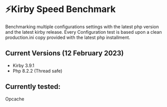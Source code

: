 # ⚡️Kirby Speed Benchmark

Benchmarking multiple configurations settings with the latest php version and the latest kirby release. Every Configuration test is based upon a clean production.ini copy provided with the latest php installment.

## Current Versions (12 February 2023)

- Kirby 3.9.1
- Php 8.2.2 (Thread safe)

## Currently tested:

Opcache
